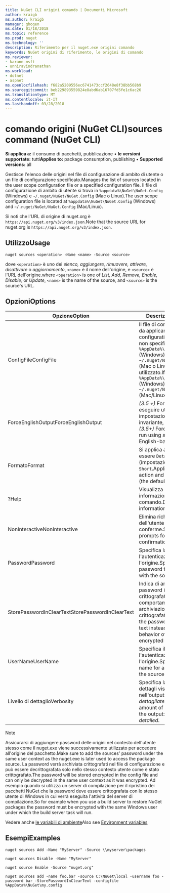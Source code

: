 ```yaml
---
title: NuGet CLI origini comando | Documenti Microsoft
author: kraigb
ms.author: kraigb
manager: ghogen
ms.date: 01/18/2018
ms.topic: reference
ms.prod: nuget
ms.technology: ''
description: Riferimento per il nuget.exe origini comando
keywords: NuGet origini di riferimento, le origini di comando
ms.reviewer:
- karann-msft
- unniravindranathan
ms.workload:
- dotnet
- aspnet
ms.openlocfilehash: f682a5209556ec6741473ccf2648e8f38bb568b9
ms.sourcegitcommit: beb229893559824e8abd6ab16707fd5fe1c6ac26
ms.translationtype: MT
ms.contentlocale: it-IT
ms.lasthandoff: 03/28/2018
---
```

# <a name="sources-command-nuget-cli"></a><span data-ttu-id="577e0-104">comando origini (NuGet CLI)</span><span class="sxs-lookup"><span data-stu-id="577e0-104">sources command (NuGet CLI)</span></span>

<span data-ttu-id="577e0-105">**Si applica a:** il consumo di pacchetti, pubblicazione &bullet; **le versioni supportate:** tutti</span><span class="sxs-lookup"><span data-stu-id="577e0-105">**Applies to:** package consumption, publishing &bullet; **Supported versions:** all</span></span>

<span data-ttu-id="577e0-106">Gestisce l'elenco delle origini nel file di configurazione di ambito di utente o un file di configurazione specificato.</span><span class="sxs-lookup"><span data-stu-id="577e0-106">Manages the list of sources located in the user scope configuration file or a specified configuration file.</span></span> <span data-ttu-id="577e0-107">Il file di configurazione di ambito di utente si trova in `%appdata%\NuGet\NuGet.Config` (Windows) e `~/.nuget/NuGet/NuGet.Config` (Mac o Linux).</span><span class="sxs-lookup"><span data-stu-id="577e0-107">The user scope configuration file is located at `%appdata%\NuGet\NuGet.Config` (Windows) and `~/.nuget/NuGet/NuGet.Config` (Mac/Linux).</span></span>

<span data-ttu-id="577e0-108">Si noti che l'URL di origine di nuget.org è `https://api.nuget.org/v3/index.json`.</span><span class="sxs-lookup"><span data-stu-id="577e0-108">Note that the source URL for nuget.org is `https://api.nuget.org/v3/index.json`.</span></span>

## <a name="usage"></a><span data-ttu-id="577e0-109">Utilizzo</span><span class="sxs-lookup"><span data-stu-id="577e0-109">Usage</span></span>

```cli
nuget sources <operation> -Name <name> -Source <source>
```

<span data-ttu-id="577e0-110">dove `<operation>` è uno dei *elenco, aggiungere, rimuovere, attivare, disattivare* o *aggiornamento*, `<name>` è il nome dell'origine, e `<source>` è l'URL dell'origine.</span><span class="sxs-lookup"><span data-stu-id="577e0-110">where `<operation>` is one of *List, Add, Remove, Enable, Disable,* or *Update*, `<name>` is the name of the source, and `<source>` is the source's URL.</span></span>

## <a name="options"></a><span data-ttu-id="577e0-111">Opzioni</span><span class="sxs-lookup"><span data-stu-id="577e0-111">Options</span></span>

| <span data-ttu-id="577e0-112">Opzione</span><span class="sxs-lookup"><span data-stu-id="577e0-112">Option</span></span> | <span data-ttu-id="577e0-113">Descrizione</span><span class="sxs-lookup"><span data-stu-id="577e0-113">Description</span></span> |
| --- | --- |
| <span data-ttu-id="577e0-114">ConfigFile</span><span class="sxs-lookup"><span data-stu-id="577e0-114">ConfigFile</span></span> | <span data-ttu-id="577e0-115">Il file di configurazione NuGet da applicare.</span><span class="sxs-lookup"><span data-stu-id="577e0-115">The NuGet configuration file to apply.</span></span> <span data-ttu-id="577e0-116">Se non specificato, `%AppData%\NuGet\NuGet.Config` (Windows) o `~/.nuget/NuGet/NuGet.Config` (Mac o Linux) viene utilizzato.</span><span class="sxs-lookup"><span data-stu-id="577e0-116">If not specified, `%AppData%\NuGet\NuGet.Config` (Windows) or `~/.nuget/NuGet/NuGet.Config` (Mac/Linux) is used.</span></span>|
| <span data-ttu-id="577e0-117">ForceEnglishOutput</span><span class="sxs-lookup"><span data-stu-id="577e0-117">ForceEnglishOutput</span></span> | <span data-ttu-id="577e0-118">*(3.5 +)*  Forza nuget.exe per eseguire utilizzando le impostazioni cultura invariante, in lingua inglese.</span><span class="sxs-lookup"><span data-stu-id="577e0-118">*(3.5+)* Forces nuget.exe to run using an invariant, English-based culture.</span></span> |
| <span data-ttu-id="577e0-119">Formato</span><span class="sxs-lookup"><span data-stu-id="577e0-119">Format</span></span> | <span data-ttu-id="577e0-120">Si applica al `list` azione e può essere `Detailed` (impostazione predefinita) o `Short`.</span><span class="sxs-lookup"><span data-stu-id="577e0-120">Applies to the `list` action and can be `Detailed` (the default) or `Short`.</span></span> |
| <span data-ttu-id="577e0-121">?</span><span class="sxs-lookup"><span data-stu-id="577e0-121">Help</span></span> | <span data-ttu-id="577e0-122">Visualizza la Guida informazioni per il comando.</span><span class="sxs-lookup"><span data-stu-id="577e0-122">Displays help information for the command.</span></span> |
| <span data-ttu-id="577e0-123">NonInteractive</span><span class="sxs-lookup"><span data-stu-id="577e0-123">NonInteractive</span></span> | <span data-ttu-id="577e0-124">Elimina richieste per l'input dell'utente o le conferme.</span><span class="sxs-lookup"><span data-stu-id="577e0-124">Suppresses prompts for user input or confirmations.</span></span> |
| <span data-ttu-id="577e0-125">Password</span><span class="sxs-lookup"><span data-stu-id="577e0-125">Password</span></span> | <span data-ttu-id="577e0-126">Specifica la password per l'autenticazione con l'origine.</span><span class="sxs-lookup"><span data-stu-id="577e0-126">Specifies the password for authenticating with the source.</span></span> |
| <span data-ttu-id="577e0-127">StorePasswordInClearText</span><span class="sxs-lookup"><span data-stu-id="577e0-127">StorePasswordInClearText</span></span> | <span data-ttu-id="577e0-128">Indica di archiviare la password in testo non crittografato anziché il comportamento predefinito di archiviazione di un formato crittografato.</span><span class="sxs-lookup"><span data-stu-id="577e0-128">Indicates to store the password in unencrypted text instead of the default behavior of storing an encrypted form.</span></span> |
| <span data-ttu-id="577e0-129">UserName</span><span class="sxs-lookup"><span data-stu-id="577e0-129">UserName</span></span> | <span data-ttu-id="577e0-130">Specifica il nome utente per l'autenticazione con l'origine.</span><span class="sxs-lookup"><span data-stu-id="577e0-130">Specifies the user name for authenticating with the source.</span></span> |
| <span data-ttu-id="577e0-131">Livello di dettaglio</span><span class="sxs-lookup"><span data-stu-id="577e0-131">Verbosity</span></span> | <span data-ttu-id="577e0-132">Specifica la quantità di dettagli visualizzati nell'output: *normale*, *quiet*, *dettagliate*.</span><span class="sxs-lookup"><span data-stu-id="577e0-132">Specifies the amount of detail displayed in the output: *normal*, *quiet*, *detailed*.</span></span> |

> [!Note]
> <span data-ttu-id="577e0-133">Assicurarsi di aggiungere password delle origini nel contesto dell'utente stesso come il nuget.exe viene successivamente utilizzato per accedere all'origine del pacchetto.</span><span class="sxs-lookup"><span data-stu-id="577e0-133">Make sure to add the sources' password under the same user context as the nuget.exe is later used to access the package source.</span></span> <span data-ttu-id="577e0-134">La password verrà archiviata crittografati nel file di configurazione e può essere decrittografata solo nello stesso contesto utente come è stato crittografato.</span><span class="sxs-lookup"><span data-stu-id="577e0-134">The password will be stored encrypted in the config file and can only be decrypted in the same user context as it was encrypted.</span></span> <span data-ttu-id="577e0-135">Ad esempio quando si utilizza un server di compilazione per il ripristino dei pacchetti NuGet che la password deve essere crittografata con lo stesso utente di Windows in cui verrà eseguita l'attività del server di compilazione.</span><span class="sxs-lookup"><span data-stu-id="577e0-135">So for example when you use a build server to restore NuGet packages the password must be encrypted with the same Windows user under which  the build server task will run.</span></span>

<span data-ttu-id="577e0-136">Vedere anche [le variabili di ambiente](cli-ref-environment-variables.md)</span><span class="sxs-lookup"><span data-stu-id="577e0-136">Also see [Environment variables](cli-ref-environment-variables.md)</span></span>

## <a name="examples"></a><span data-ttu-id="577e0-137">Esempi</span><span class="sxs-lookup"><span data-stu-id="577e0-137">Examples</span></span>

```cli
nuget sources Add -Name "MyServer" -Source \\myserver\packages

nuget sources Disable -Name "MyServer"

nuget source Enable -Source "nuget.org"

nuget sources add -name foo.bar -source C:\NuGet\local -username foo -password bar -StorePasswordInClearText -configfile %AppData%\NuGet\my.config
```
